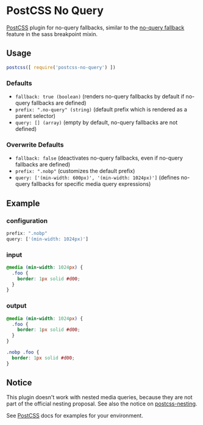 # PostCSS No Query

[PostCSS](https://postcss.org) plugin for no-query fallbacks, similar to the [no-query fallback](https://github.com/at-import/breakpoint/wiki/no-query-fallbacks) feature in the sass breakpoint mixin.

## Usage

```js
postcss([ require('postcss-no-query') ])
```

### Defaults

* `fallback: true (boolean)` (renders no-query fallbacks by default if no-query fallbacks are defined)
* `prefix: ".no-query" (string)` (default prefix which is rendered as a parent selector)
* `query: [] (array)` (empty by default, no-query fallbacks are not defined)

### Overwrite Defaults

* `fallback: false` (deactivates no-query fallbacks, even if no-query fallbacks are defined)
* `prefix: ".nobp"` (customizes the default prefix)
* `query: ['(min-width: 600px)', '(min-width: 1024px)']` (defines no-query fallbacks for specific media query expressions)

## Example

### configuration

```js
prefix: ".nobp"
query: ['(min-width: 1024px)']
```

### input

```css
@media (min-width: 1024px) {
  .foo {
    border: 1px solid #d00;
  }
}
```

### output

```css
@media (min-width: 1024px) {
  .foo {
    border: 1px solid #d00;
  }
}

.nobp .foo {
  border: 1px solid #d00;
}
```

## Notice

This plugin doesn't work with nested media queries, because they are not part of the official nesting proposal. See also the notice on [postcss-nesting](https://github.com/jonathantneal/postcss-nesting).

See [PostCSS](https://github.com/postcss/postcss/tree/master/docs) docs for examples for your environment.